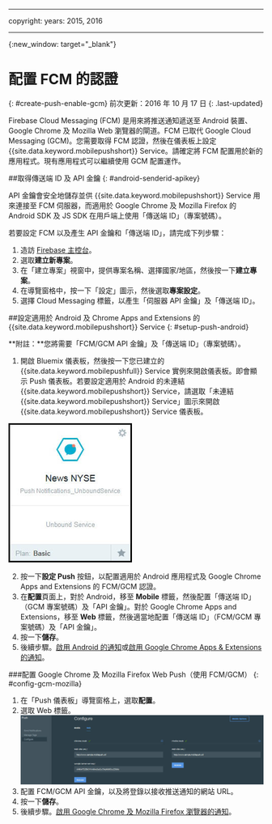 
---

copyright:
 years: 2015, 2016

---

{:new_window: target="_blank"}
# 配置 FCM 的認證
{: #create-push-enable-gcm}
前次更新：2016 年 10 月 17 日
{: .last-updated}

Firebase Cloud Messaging (FCM) 是用來將推送通知遞送至 Android 裝置、Google Chrome 及 Mozilla Web 瀏覽器的閘道。FCM 已取代 Google Cloud Messaging (GCM)。您需要取得 FCM 認證，然後在儀表板上設定 {{site.data.keyword.mobilepushshort}} Service。請確定將 FCM 配置用於新的應用程式。現有應用程式可以繼續使用 GCM 配置運作。

##取得傳送端 ID 及 API 金鑰
{: #android-senderid-apikey}

API 金鑰會安全地儲存並供 {{site.data.keyword.mobilepushshort}} Service 用來連接至 FCM 伺服器，而適用於 Google Chrome 及 Mozilla Firefox 的 Android SDK 及 JS SDK 在用戶端上使用「傳送端 ID」（專案號碼）。 

若要設定 FCM 以及產生 API 金鑰和「傳送端 ID」，請完成下列步驟：

1. 造訪 [Firebase 主控台](https://console.firebase.google.com/?pli=1)。
2. 選取**建立新專案**。 
3. 在「建立專案」視窗中，提供專案名稱、選擇國家/地區，然後按一下**建立專案**。
3. 在導覽窗格中，按一下「設定」圖示，然後選取**專案設定**。
4. 選擇 Cloud Messaging 標籤，以產生「伺服器 API 金鑰」及「傳送端 ID」。

##設定適用於 Android 及 Chrome Apps and Extensions 的 {{site.data.keyword.mobilepushshort}} Service
{: #setup-push-android}

**附註：**您將需要「FCM/GCM API 金鑰」及「傳送端 ID」（專案號碼）。

1. 開啟 Bluemix 儀表板，然後按一下您已建立的 {{site.data.keyword.mobilepushfull}} Service 實例來開啟儀表板。即會顯示 Push 儀表板。若要設定適用於 Android 的未連結 {{site.data.keyword.mobilepushshort}} Service，請選取「未連結 {{site.data.keyword.mobilepushshort}} Service」圖示來開啟 {{site.data.keyword.mobilepushshort}} Service 儀表板。
 

![Push 儀表板](images/push_unbound.jpg)

2. 按一下**設定 Push** 按鈕，以配置適用於 Android 應用程式及 Google Chrome Apps and Extensions 的 FCM/GCM 認證。
3. 在**配置**頁面上，對於 Android，移至 **Mobile** 標籤，然後配置「傳送端 ID」（GCM 專案號碼）及「API 金鑰」。對於 Google Chrome Apps and Extensions，移至 **Web** 標籤，然後適當地配置「傳送端 ID」（FCM/GCM 專案號碼）及「API 金鑰」。
4. 按一下**儲存**。
5. 後續步驟。[啟用 Android 的通知](c_enable_push.html)或[啟用 Google Chrome Apps & Extensions 的通知](c_enable_push.html)。

###配置 Google Chrome 及 Mozilla Firefox Web Push（使用 FCM/GCM）
{: #config-gcm-mozilla}

1. 在「Push 儀表板」導覽窗格上，選取**配置**。
2. 選取 Web 標籤。
![WebPush 配置](images/webpush_configure.jpg)
3. 配置 FCM/GCM API 金鑰，以及將登錄以接收推送通知的網站 URL。
4. 按一下**儲存**。
5. 後續步驟。[啟用 Google Chrome 及 Mozilla Firefox 瀏覽器的通知](c_enable_push.html)。
